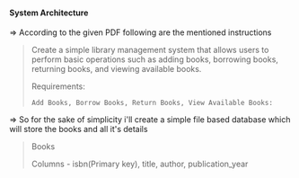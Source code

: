 #### System Architecture

=> According to the given PDF following are the mentioned instructions

> Create a simple library management system that allows users to perform basic operations such as adding books, borrowing books, returning books, and viewing available books.
>
> Requirements: 
>
>     Add Books, Borrow Books, Return Books, View Available Books:

=> So for the sake of simplicity i'll create a simple file based database which will store the books and all it's details

> Books
>
> Columns - isbn(Primary key), title, author, publication_year
